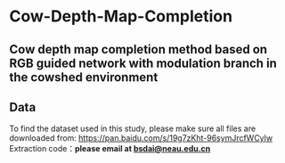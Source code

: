 # Cow-Depth-Map-Completion
## Cow depth map completion method based on RGB guided network with modulation branch in the cowshed environment
## Data
To find the dataset used in this study, please make sure all files are downloaded from: https://pan.baidu.com/s/19g7zKht-96symJrcfWCylw
Extraction code：**please email at bsdai@neau.edu.cn**
